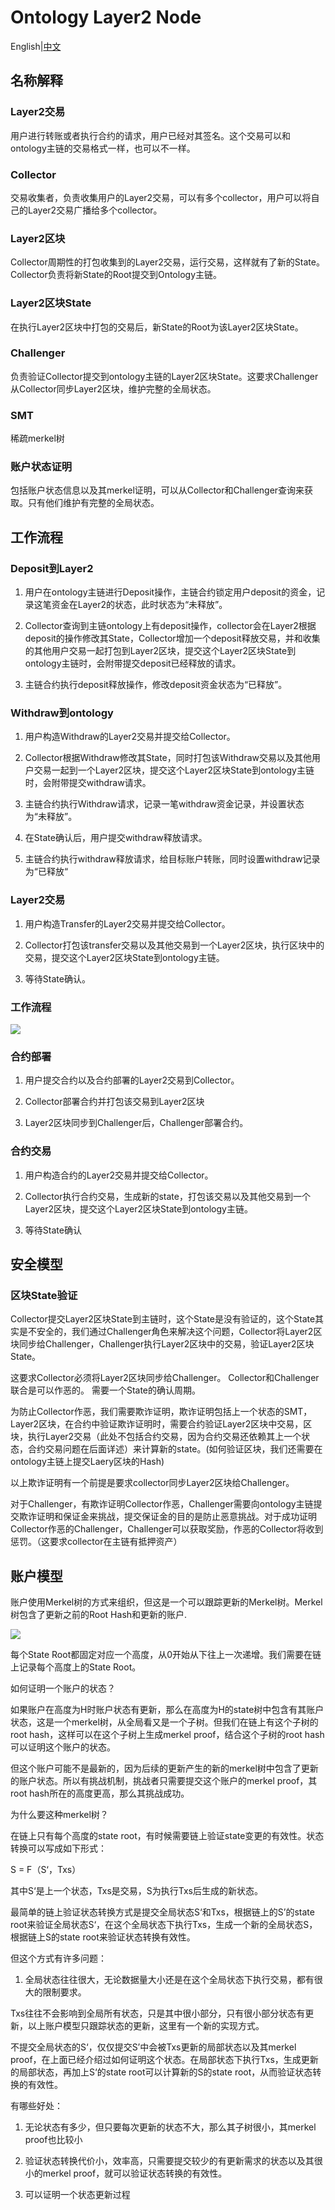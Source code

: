 # Ontology Layer2 Node

English|[中文](design_CN.md)

## 名称解释

### Layer2交易

用户进行转账或者执行合约的请求，用户已经对其签名。这个交易可以和ontology主链的交易格式一样，也可以不一样。

### Collector

交易收集者，负责收集用户的Layer2交易，可以有多个collector，用户可以将自己的Layer2交易广播给多个collector。

### Layer2区块

Collector周期性的打包收集到的Layer2交易，运行交易，这样就有了新的State。Collector负责将新State的Root提交到Ontology主链。

### Layer2区块State

在执行Layer2区块中打包的交易后，新State的Root为该Layer2区块State。

### Challenger

负责验证Collector提交到ontology主链的Layer2区块State。这要求Challenger从Collector同步Layer2区块，维护完整的全局状态。

### SMT

稀疏merkel树

### 账户状态证明

包括账户状态信息以及其merkel证明，可以从Collector和Challenger查询来获取。只有他们维护有完整的全局状态。

## 工作流程

###	Deposit到Layer2

1.	用户在ontology主链进行Deposit操作，主链合约锁定用户deposit的资金，记录这笔资金在Layer2的状态，此时状态为“未释放”。

2.	Collector查询到主链ontology上有deposit操作，collector会在Layer2根据deposit的操作修改其State，Collector增加一个deposit释放交易，并和收集的其他用户交易一起打包到Layer2区块，提交这个Layer2区块State到ontology主链时，会附带提交deposit已经释放的请求。

3.	主链合约执行deposit释放操作，修改deposit资金状态为“已释放”。

### Withdraw到ontology

1.	用户构造Withdraw的Layer2交易并提交给Collector。

2.	Collector根据Withdraw修改其State，同时打包该Withdraw交易以及其他用户交易一起到一个Layer2区块，提交这个Layer2区块State到ontology主链时，会附带提交withdraw请求。

3.	主链合约执行Withdraw请求，记录一笔withdraw资金记录，并设置状态为“未释放”。

4.	在State确认后，用户提交withdraw释放请求。

5.	主链合约执行withdraw释放请求，给目标账户转账，同时设置withdraw记录为“已释放“

###	Layer2交易

1.	用户构造Transfer的Layer2交易并提交给Collector。

2.	Collector打包该transfer交易以及其他交易到一个Layer2区块，执行区块中的交易，提交这个Layer2区块State到ontology主链。

3.	等待State确认。

### 工作流程

![](doc/pic/system.png)

###	合约部署

1.	用户提交合约以及合约部署的Layer2交易到Collector。

2.	Collector部署合约并打包该交易到Layer2区块

3.	Layer2区块同步到Challenger后，Challenger部署合约。

###	合约交易

1.	用户构造合约的Layer2交易并提交给Collector。

2.	Collector执行合约交易，生成新的state，打包该交易以及其他交易到一个Layer2区块，提交这个Layer2区块State到ontology主链。

3.	等待State确认

## 安全模型

### 区块State验证

Collector提交Layer2区块State到主链时，这个State是没有验证的，这个State其实是不安全的，我们通过Challenger角色来解决这个问题，Collector将Layer2区块同步给Challenger，Challenger执行Layer2区块中的交易，验证Layer2区块State。

这要求Collector必须将Layer2区块同步给Challenger。
Collector和Challenger联合是可以作恶的。
需要一个State的确认周期。

为防止Collector作恶，我们需要欺诈证明，欺诈证明包括上一个状态的SMT，Layer2区块，在合约中验证欺诈证明时，需要合约验证Layer2区块中交易，区块，执行Layer2交易（此处不包括合约交易，因为合约交易还依赖其上一个状态，合约交易问题在后面详述）来计算新的state。(如何验证区块，我们还需要在ontology主链上提交Laery区块的Hash)

以上欺诈证明有一个前提是要求collector同步Layer2区块给Challenger。

对于Challenger，有欺诈证明Collector作恶，Challenger需要向ontology主链提交欺诈证明和保证金来挑战，提交保证金的目的是防止恶意挑战。对于成功证明Collector作恶的Challenger，Challenger可以获取奖励，作恶的Collector将收到惩罚。（这要求collector在主链有抵押资产）


## 账户模型

账户使用Merkel树的方式来组织，但这是一个可以跟踪更新的Merkel树。Merkel树包含了更新之前的Root Hash和更新的账户.

![](doc/pic/account.png)

每个State Root都固定对应一个高度，从0开始从下往上一次递增。我们需要在链上记录每个高度上的State Root。

如何证明一个账户的状态？

如果账户在高度为H时账户状态有更新，那么在高度为H的state树中包含有其账户状态，这是一个merkel树，从全局看又是一个子树。但我们在链上有这个子树的root hash，这样可以在这个子树上生成merkel proof，结合这个子树的root hash可以证明这个账户的状态。

但这个账户可能不是最新的，因为后续的更新产生的新的merkel树中包含了更新的账户状态。所以有挑战机制，挑战者只需要提交这个账户的merkel proof，其root hash所在的高度更高，那么其挑战成功。

为什么要这种merkel树？

在链上只有每个高度的state root，有时候需要链上验证state变更的有效性。状态转换可以写成如下形式：

S = F（S‘，Txs）

其中S‘是上一个状态，Txs是交易，S为执行Txs后生成的新状态。

最简单的链上验证状态转换方式是提交全局状态S‘和Txs，根据链上的S’的state root来验证全局状态S‘，在这个全局状态下执行Txs，生成一个新的全局状态S，根据链上S的state root来验证状态转换有效性。

但这个方式有许多问题：

1.	全局状态往往很大，无论数据量大小还是在这个全局状态下执行交易，都有很大的限制要求。

Txs往往不会影响到全局所有状态，只是其中很小部分，只有很小部分状态有更新，以上账户模型只跟踪状态的更新，这里有一个新的实现方式。

不提交全局状态的S‘，仅仅提交S’中会被Txs更新的局部状态以及其merkel proof，在上面已经介绍过如何证明这个状态。在局部状态下执行Txs，生成更新的局部状态，再加上S‘的state root可以计算新的S的state root，从而验证状态转换的有效性。

有哪些好处：
1.	无论状态有多少，但只要每次更新的状态不大，那么其子树很小，其merkel proof也比较小

2.	验证状态转换代价小，效率高，只需要提交较少的有更新需求的状态以及其很小的merkel proof，就可以验证状态转换的有效性。

3.	可以证明一个状态更新过程
